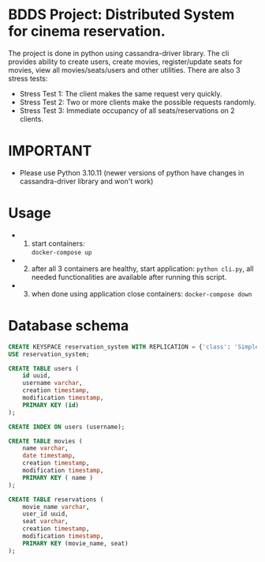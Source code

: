 # BDDS Project: Distributed System for cinema reservation.
The project is done in python using cassandra-driver library. The cli provides ability to create users, create movies, register/update seats for movies, view all movies/seats/users and other utilities.
There are also 3 stress tests:

- Stress Test 1: The client makes the same request very quickly.
- Stress Test 2: Two or more clients make the possible requests randomly.
- Stress Test 3: Immediate occupancy of all seats/reservations on 2 clients.

# IMPORTANT
- Please use Python 3.10.11 (newer versions of python have changes in cassandra-driver library and won't work)

# Usage
- 1. start containers: <br>
  `docker-compose up`
- 2. after all 3 containers are healthy, start application:
  `python cli.py`, all needed functionalities are available after running this script.
- 3. when done using application close containers:
  `docker-compose down`

# Database schema
```sql
CREATE KEYSPACE reservation_system WITH REPLICATION = {'class': 'SimpleStrategy', 'replication_factor': 2};
USE reservation_system;

CREATE TABLE users (
    id uuid,
    username varchar,
    creation timestamp,
    modification timestamp,
    PRIMARY KEY (id)
);

CREATE INDEX ON users (username);

CREATE TABLE movies (
    name varchar,
    date timestamp,
    creation timestamp,
    modification timestamp,
    PRIMARY KEY ( name )
);

CREATE TABLE reservations (
    movie_name varchar,
    user_id uuid,
    seat varchar,
    creation timestamp,
    modification timestamp,
    PRIMARY KEY (movie_name, seat)
);
```
